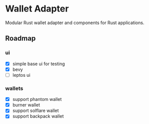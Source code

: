 # Wallet Adapter

Modular Rust wallet adapter and components for Rust applications.

## Roadmap

### ui
- [x] simple base ui for testing
- [x] bevy
- [ ] leptos ui

### wallets
- [x] support phantom wallet
- [x] burner wallet
- [x] support solflare wallet 
- [x] support backpack wallet